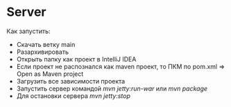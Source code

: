 # Server
Как запустить:
 * Скачать ветку main
 * Разархивировать
 * Открыть папку как проект в IntelliJ IDEA
 * Если проект не распознался как maven проект, то ПКМ по pom.xml => Open as Maven project
 * Загрузить все зависимости проекта
 * Запустить сервер командой *mvn jetty:run-war* или *mvn package*
 * Для остановки сервера *mvn jetty:stop* 

